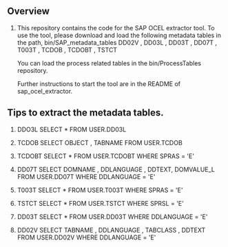 ## Overview

1)  This repository contains the code for the SAP OCEL extractor tool.
    To use the tool, please download and load the following metadata tables in the path,
    bin/SAP_metadata_tables
    DD02V , DD03L , DD03T , DD07T , T003T , TCDOB , TCDOBT , TSTCT

    You can load the process related tables in the bin/ProcessTables repository.

    Further instructions to start the tool are in the README of sap_ocel_extractor.

## Tips to extract the metadata tables. 

1) DDO3L 
    SELECT * FROM USER.DD03L

2) TCDOB
    SELECT OBJECT , TABNAME FROM USER.TCDOB

3) TCDOBT 
    SELECT * FROM USER.TCDOBT WHERE SPRAS = 'E'

4) DD07T
    SELECT DOMNAME , DDLANGUAGE , DDTEXT, DOMVALUE_L FROM USER.DD07T WHERE DDLANGUAGE = 'E'

5) T003T
    SELECT * FROM USER.T003T WHERE SPRAS = 'E'

6) TSTCT
    SELECT * FROM USER.TSTCT WHERE SPRSL = 'E'

7) DD03T
    SELECT * FROM USER.DD03T WHERE DDLANGUAGE = 'E'

8) DD02V
    SELECT TABNAME , DDLANGUAGE , TABCLASS , DDTEXT  FROM USER.DD02V WHERE DDLANGUAGE = 'E'
